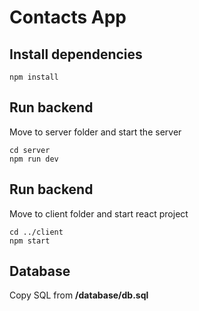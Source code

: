 # Contacts App

## Install dependencies
```
npm install
```

## Run backend
Move to server folder and start the server
```
cd server
npm run dev
```

## Run backend
Move to client folder and start react project
```
cd ../client
npm start
```

## Database

Copy SQL from **/database/db.sql**
